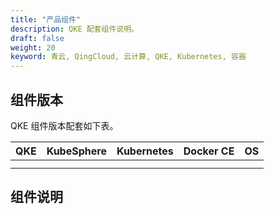```yaml
---
title: "产品组件"
description: QKE 配套组件说明。
draft: false
weight: 20
keyword: 青云, QingCloud, 云计算, QKE, Kubernetes, 容器
---
```


## 组件版本

QKE 组件版本配套如下表。

| QKE  | KubeSphere | Kubernetes | Docker CE | OS   |
| ---- | ---------- | ---------- | --------- | ---- |
|      |            |            |           |      |
|      |            |            |           |      |

## 组件说明

